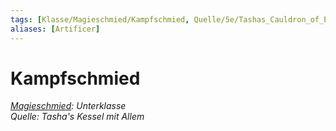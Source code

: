 ```yaml
---
tags: [Klasse/Magieschmied/Kampfschmied, Quelle/5e/Tashas_Cauldron_of_Everything]
aliases: [Artificer]
---
```

Kampfschmied
============

[_Magieschmied_](Magieschmied.md)_: Unterklasse_  
_Quelle: Tasha's Kessel mit Allem_